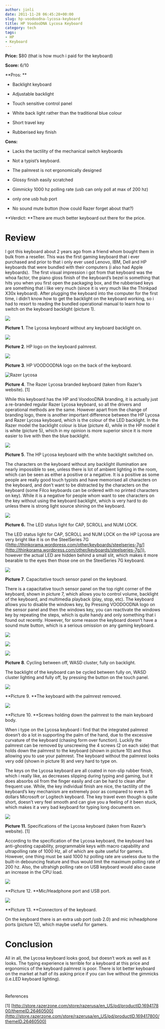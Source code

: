 ```yaml
---
author: jinli
date: 2011-11-28 06:45:28+00:00
slug: hp-voodoodna-lycosa-keyboard
title: HP VoodooDNA Lycosa Keyboard
category: tech
tags:
- HP
- Keyboard
---
```


**Price:** $80 (that is how much i paid for the keyboard)

**Score:** 6/10

**Pros: **



  * Backlight keyboard

  * Adjustable backlight

  * Touch sensitive control panel

  * White back light rather than the traditional blue colour

  * Short travel key

  * Rubberised key finish


**Cons:**



  * Lacks the tactility of the mechanical switch keyboards

  * Not a typist’s keyboard.

  * The palmrest is not ergonomically designed

  * Glossy finish easily scratched

  * Gimmicky 1000 hz polling rate (usb can only poll at max of 200 hz)

  * only one usb hub port

  * No sound mute button (how could Razer forget about that?)


**Verdict: **There are much better keyboard out there for the price.


# **Review**


I got this keyboard about 2 years ago from a friend whom bought them in bulk from a reseller. This was the first gaming keyboard that i ever purchased and prior to that i only ever used Lenovo, IBM, Dell and HP keyboards that were bundled with their computers (i also had Apple keyboards).  The first visual impression i got from that keyboard was the whoa factor, the piano gloss finish of the keyboard’s bezel is something that hits you when you first open the packaging box, and the rubberised keys are something that i like very much (since it is very much like the Thinkpad X30x keyboard). After plugging the keyboard into the computer for the first time, i didn’t know how to get the backlight on the keyboard working, so i had to resort to reading the bundled operational manual to learn how to switch on the keyboard backlight (picture 1).


[![](http://thinkorama.files.wordpress.com/2011/07/img_0448.jpg?w=448&h=336)](http://thinkorama.files.wordpress.com/2011/07/img_0448.jpg)




**Picture 1**. The Lycosa keyboard without any keyboard backlight on.




[![](http://thinkorama.files.wordpress.com/2011/07/img_0459.jpg?w=448&h=336)](http://thinkorama.files.wordpress.com/2011/07/img_0459.jpg)




**Picture 2**. HP logo on the keyboard palmrest.




[![](http://thinkorama.files.wordpress.com/2011/07/img_0453.jpg?w=448&h=336)](http://thinkorama.files.wordpress.com/2011/07/img_0453.jpg)




**Picture 3**. HP VOODOODNA logo on the back of the keyboard.




![Razer Lycosa](http://drh2.img.digitalriver.com/DRHM/Storefront/Company/razerusa/images/product/detail/razer-lycosa-main.jpg)




**Picture 4**. The Razer Lycosa branded keyboard (taken from Razer’s website). [1]


While this keyboard has the HP and VoodooDNA branding, it is actually just a re-branded regular Razer Lycosa keyboard, so all the drivers and operational methods are the same. However apart from the change of branding logo, there is another important difference between the HP Lycosa and Razer Lycosa keyboard, which is the colour of the LED backlight. In the Razer model the backlight colour is blue (picture 4), while in the HP model it is white (picture 5), which in my opinion is more superior since it is more easier to live with then the blue backlight.


[![](http://thinkorama.files.wordpress.com/2011/07/img_0460.jpg?w=448&h=336)](http://thinkorama.files.wordpress.com/2011/07/img_0460.jpg)




**Picture 5**. The HP Lycosa keyboard with the white backlight switched on.


The characters on the keyboard without any backlight illumination are nearly impossible to see, unless there is lot of ambient lighting in the room, which can be seen as either a positive or a negative. It is a positive as some people are really good touch typists and have memorised all characters on the keyboard, and don’t want to be distracted by the characters on the keyboard (some Filco keyboards can be ordered with no printed characters on key). While it is a negative for people whom want to see characters on the key without using the keyboard backlight, which is very hard to do unless there is strong light source shining on the keyboard.


[![](http://thinkorama.files.wordpress.com/2011/07/img_0457.jpg?w=448&h=336)](http://thinkorama.files.wordpress.com/2011/07/img_0457.jpg)




**Picture 6.** The LED status light for CAP, SCROLL and NUM LOCK.


The LED status light for CAP, SCROLL and NUM LOCK on the HP Lycosa are very bright like it is on the SteelSeries 7G ([http://thinkorama.wordpress.com/other/keyboards/steelseries-7g/](http://thinkorama.wordpress.com/other/keyboards/steelseries-7g/)), however the actual LED are hidden behind a small slit, which makes it more bearable to the eyes then those one on the SteelSeries 7G keyboard.


[![](http://thinkorama.files.wordpress.com/2011/07/img_0463.jpg?w=448&h=336)](http://thinkorama.files.wordpress.com/2011/07/img_0463.jpg)




**Picture 7**. Capacitative touch sensor panel on the keyboard.


There is a capacitative touch sensor panel on the top right corner of the keyboard, shown in picture 7, which allows you to control volume, backlight of the keyboard, and multimedia playback (play, stop, etc). The keyboard allows you to disable the windows key, by Pressing VOODOODNA logo on the sensor panel and then the windows key, you can reactivate the windows key by repeating the steps, which is quite handy and only something that i found out recently. However, for some reason the keyboard doesn’t have a sound mute button, which is a serious omission on any gaming keyboard.


[![](http://thinkorama.files.wordpress.com/2011/07/img_0449.jpg?w=448&h=336)](http://thinkorama.files.wordpress.com/2011/07/img_0449.jpg)




[![](http://thinkorama.files.wordpress.com/2011/07/img_0458.jpg?w=448&h=336)](http://thinkorama.files.wordpress.com/2011/07/img_0458.jpg)




[![](http://thinkorama.files.wordpress.com/2011/07/img_04601.jpg?w=448&h=336)](http://thinkorama.files.wordpress.com/2011/07/img_04601.jpg)




**Picture 8**. Cycling between off, WASD cluster, fully on backlight.


The backlight of the keyboard can be cycled between fully on, WASD cluster lighting and fully off, by pressing the button on the touch panel.


[![](http://thinkorama.files.wordpress.com/2011/07/img_0456.jpg?w=448&h=336)](http://thinkorama.files.wordpress.com/2011/07/img_0456.jpg)




**Picture 9. **The keyboard with the palmrest removed.




[![](http://thinkorama.files.wordpress.com/2011/07/img_0451.jpg?w=448&h=336)](http://thinkorama.files.wordpress.com/2011/07/img_0451.jpg)




**Picture 10. **Screws holding down the palmrest to the main keyboard body.


When i type on the Lycosa keyboard i find that the integrated palmrest doesn’t do a lot in supporting the palm of the hand, due to the excessive curvature of the keyboard (chasing form over function). Luckily the palmrest can be removed by unscrewing the 4 screws (2 on each side) that holds down the palmrest to the keyboard (shown in picture 10) and thus allowing you to use your palmrest. The keyboard without the palmrest looks very odd (shown in picture 9) and very hard to type on.

The keys on the Lycosa keyboard are all coated in non-slip rubber finish, which i really like, as decreases slipping during typing and gaming, but it does absorbs oil from the finger easily and can be hard to clean after frequent use. While, the key individual finish are nice, the tactility of the keyboard’s key mechanism are extremely poor as compared to even a 15 dollars Microsoft or Logitech keyboard. The key travel even though is quite short, doesn’t very feel smooth and can give you a feeling of it been stuck, which makes it a very bad keyboard for typing long documents on.


[![](http://thinkorama.files.wordpress.com/2011/07/spec.jpg?w=461&h=333)](http://thinkorama.files.wordpress.com/2011/07/spec.jpg)




**Picture 11.** Specifications of the Lycosa keyboard (taken from Razer’s website). [1]


According to the specification of the Lycosa keyboard, the keyboard has anti-ghosting capability, programmable keys with macro capability and ultrapolling rate of 1000 Hz, all of which are quite useful for gamers. However, one thing must be said 1000 hz polling rate are useless due to the built-in debouncing feature and thus would limit the maximum polling rate of 200 hz. Also, the ultrahigh polling rate on USB keyboard would also cause an increase in the CPU load.


[![](http://thinkorama.files.wordpress.com/2011/07/img_0450.jpg?w=448&h=336)](http://thinkorama.files.wordpress.com/2011/07/img_0450.jpg)




**Picture 12. **Mic/Headphone port and USB port.




[![](http://thinkorama.files.wordpress.com/2011/07/img_0447.jpg?w=336&h=448)](http://thinkorama.files.wordpress.com/2011/07/img_0447.jpg)




**Picture 13. **Connectors of the keyboard.


On the keyboard there is an extra usb port (usb 2.0) and mic in/headphone ports (picture 12), which maybe useful for gamers.


# 




# Conclusion


All in all, the Lycosa keyboard looks good, but doesn’t work as well as it looks. The typing experience is terrible for a keyboard at this price and ergonomics of the keyboard palmrest is poor. There is lot better keyboard on the market at half of its asking price if you can live without the gimmicks (i.e.LED keyboard lighting).


# 


References

[1] [http://store.razerzone.com/store/razerusa/en_US/pd/productID.169417800/themeID.26460500](http://store.razerzone.com/store/razerusa/en_US/pd/productID.169417800/themeID.26460500)


